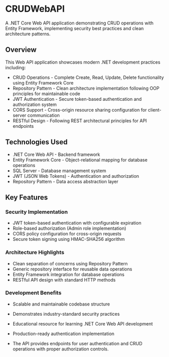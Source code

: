 # CRUDWebAPI

 A .NET Core Web API application demonstrating CRUD operations with Entity Framework, implementing security best practices and clean architecture patterns.
## Overview
This Web API application showcases modern .NET development practices including:

- CRUD Operations - Complete Create, Read, Update, Delete functionality using Entity Framework Core
- Repository Pattern - Clean architecture implementation following OOP principles for maintainable code
- JWT Authentication - Secure token-based authentication and authorization system
- CORS Support - Cross-origin resource sharing configuration for client-server communication
- RESTful Design - Following REST architectural principles for API endpoints

## Technologies Used

- .NET Core Web API - Backend framework
- Entity Framework Core - Object-relational mapping for database operations
- SQL Server - Database management system
- JWT (JSON Web Tokens) - Authentication and authorization
- Repository Pattern - Data access abstraction layer

## Key Features
### Security Implementation

- JWT token-based authentication with configurable expiration
- Role-based authorization (Admin role implementation)
- CORS policy configuration for cross-origin requests
- Secure token signing using HMAC-SHA256 algorithm

### Architecture Highlights

- Clean separation of concerns using Repository Pattern
- Generic repository interface for reusable data operations
- Entity Framework integration for database operations
- RESTful API design with standard HTTP methods

### Development Benefits

- Scalable and maintainable codebase structure
- Demonstrates industry-standard security practices
- Educational resource for learning .NET Core Web API development
- Production-ready authentication implementation


- The API provides endpoints for user authentication and CRUD operations with proper authorization controls.
